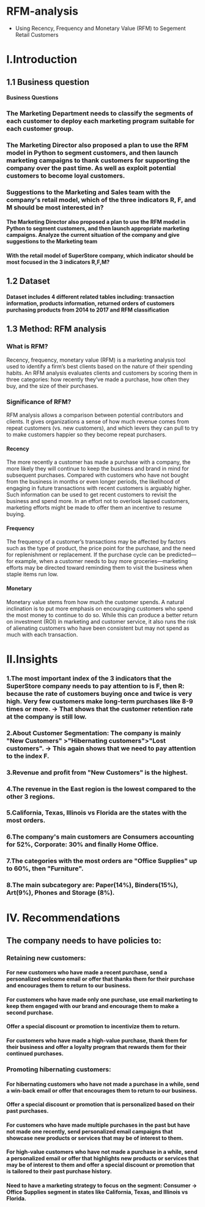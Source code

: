 # RFM-analysis
 - Using Recency, Frequency and Monetary Value (RFM) to Segement Retail Customers
# I.Introduction
  ## 1.1	Business question
  ####  Business Questions
### The Marketing Department needs to classify the segments of each customer to deploy each marketing program suitable for each customer group.
### The Marketing Director also proposed a plan to use the RFM model in Python to segment customers, and then launch marketing campaigns to thank customers for supporting the company over the past time. As well as exploit potential customers to become loyal customers.
### Suggestions to the Marketing and Sales team with the company's retail model, which of the three indicators R, F, and M should be most interested in?
  #### The Marketing Director also proposed a plan to use the RFM model in Python to segment customers, and then launch appropriate marketing campaigns. Analyze the current situation of the company and give suggestions to the Marketing team
  #### With the retail model of SuperStore company, which indicator should be most focused in the 3 indicators R,F,M?
  ## 1.2	Dataset
  #### Dataset includes 4 different  related tables including: transaction information, products information, returned orders of customers purchasing products from 2014 to 2017 and RFM classification 
  ## 1.3	Method: RFM analysis
  ### What is RFM?
Recency, frequency, monetary value (RFM) is a marketing analysis tool used to identify a firm’s best clients based on the nature of their spending habits. An RFM analysis evaluates clients and customers by scoring them in three categories: how recently they’ve made a purchase, how often they buy, and the size of their purchases.

  ### Significance of RFM?
RFM analysis allows a comparison between potential contributors and clients. It gives organizations a sense of how much revenue comes from repeat customers (vs. new customers), and which levers they can pull to try to make customers happier so they become repeat purchasers.

  #### Recency
The more recently a customer has made a purchase with a company, the more likely they will continue to keep the business and brand in mind for subsequent purchases. Compared with customers who have not bought from the business in months or even longer periods, the likelihood of engaging in future transactions with recent customers is arguably higher.
Such information can be used to get recent customers to revisit the business and spend more. In an effort not to overlook lapsed customers, marketing efforts might be made to offer them an incentive to resume buying.

  #### Frequency
The frequency of a customer’s transactions may be affected by factors such as the type of product, the price point for the purchase, and the need for replenishment or replacement. If the purchase cycle can be predicted—for example, when a customer needs to buy more groceries—marketing efforts may be directed toward reminding them to visit the business when staple items run low.
  #### Monetary
Monetary value stems from how much the customer spends. A natural inclination is to put more emphasis on encouraging customers who spend the most money to continue to do so. While this can produce a better return on investment (ROI) in marketing and customer service, it also runs the risk of alienating customers who have been consistent but may not spend as much with each transaction.

# II.Insights
### 1.The most important index of the 3 indicators that the SuperStore company needs to pay attention to is F, then R: because the rate of customers buying once and twice is very high. Very few customers make long-term purchases like 8-9 times or more. -> That shows that the customer retention rate at the company is still low.
### 2.About Customer Segmentation: The company is mainly "New Customers" >"Hibernating customers">"Lost customers". -> This again shows that we need to pay attention to the index F.
### 3.Revenue and profit from "New Customers" is the highest.
### 4.The revenue in the East region is the lowest compared to the other 3 regions.
### 5.California, Texas, Illinois vs Florida are the states with the most orders.
### 6.The company's main customers are Consumers accounting for 52%, Corporate: 30% and finally Home Office.
### 7.The categories with the most orders are "Office Supplies" up to 60%, then "Furniture".
### 8.The main subcategory are: Paper(14%), Binders(15%), Art(9%), Phones and Storage (8%).

# IV. Recommendations
## The company needs to have policies to:
  ### Retaining new customers:
   #### For new customers who have made a recent purchase, send a personalized welcome email or offer that thanks them for their purchase and encourages them to return to our business.
   #### For customers who have made only one purchase, use email marketing to keep them engaged with our brand and encourage them to make a second purchase.
   #### Offer a special discount or promotion to incentivize them to return.
   #### For customers who have made a high-value purchase, thank them for their business and offer a loyalty program that rewards them for their continued purchases.
  ### Promoting hibernating customers:
   #### For hibernating customers who have not made a purchase in a while, send a win-back email or offer that encourages them to return to our business.
   #### Offer a special discount or promotion that is personalized based on their past purchases.
   #### For customers who have made multiple purchases in the past but have not made one recently, send personalized email campaigns that showcase new products or services that may be of interest to them.
   #### For high-value customers who have not made a purchase in a while, send a personalized email or offer that highlights new products or services that may be of interest to them and offer a special discount or promotion that is tailored to their past purchase history.
   #### Need to have a marketing strategy to focus on the segment: Consumer -> Office Supplies segment in states like California, Texas, and Illinois vs Florida.






 
